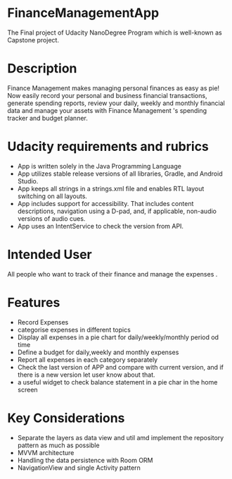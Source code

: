 # FinanceManagementApp
The Final project of Udacity NanoDegree Program which is well-known as Capstone project.
# Description 
Finance Management makes managing personal finances as easy as pie! Now easily record your personal and business financial transactions, generate spending reports, review your daily, weekly and monthly financial data and manage your assets with Finance Management 's spending tracker and budget planner.
  
 # Udacity requirements and rubrics
 - App is written solely in the Java Programming Language
 - App utilizes stable release versions of all libraries, Gradle, and Android Studio.
 - App keeps all strings in a strings.xml file and enables RTL layout switching on all layouts.
 - App includes support for accessibility. That includes content descriptions, navigation using a D-pad, and, if applicable, non-audio versions of audio cues.
 - App uses an IntentService to check the version from API. 
 
# Intended User
All people who want to track of their finance and manage the expenses .

# Features
 - Record Expenses
 - categorise expenses in different topics 
 - Display all expenses in a pie chart for daily/weekly/monthly period od time
 - Define a budget for daily,weekly and monthly expenses 
 - Report all expenses in each category separately
 - Check the last version of APP and compare with current version, and if there is a new version let user know about that.
 - a useful widget to check balance statement in a pie char in the home screen

# Key Considerations

- Separate the layers as data view and util amd implement the repository pattern as much as possible
- MVVM architecture
- Handling the data persistence with Room ORM
- NavigationView and single Activity pattern

